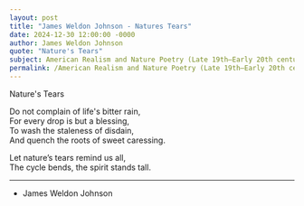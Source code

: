 ```yaml
---
layout: post
title: "James Weldon Johnson - Natures Tears"
date: 2024-12-30 12:00:00 -0000
author: James Weldon Johnson
quote: "Nature's Tears"
subject: American Realism and Nature Poetry (Late 19th–Early 20th century)
permalink: /American Realism and Nature Poetry (Late 19th–Early 20th century)/James Weldon Johnson/James Weldon Johnson - Natures Tears
---
```


Nature's Tears

Do not complain of life's bitter rain,  
   For every drop is but a blessing,  
   To wash the staleness of disdain,  
   And quench the roots of sweet caressing.

Let nature’s tears remind us all,  
   The cycle bends, the spirit stands tall.

---

- James Weldon Johnson
